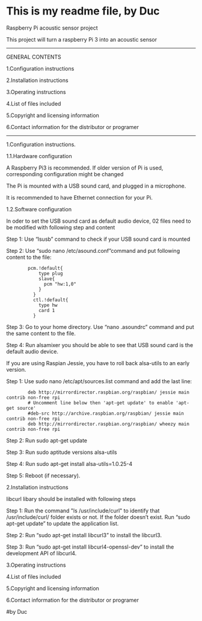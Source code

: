 # This is my readme file, by Duc
  Raspberry Pi acoustic sensor project
  
  This project will turn a raspberry Pi 3 into an acoustic sensor

----------------------------------------------------------------------------------------------------------------------------------

GENERAL CONTENTS

  1.Configuration instructions
  
  2.Installation instructions
  
  3.Operating instructions
  
  4.List of files included
  
  5.Copyright and licensing information
  
  6.Contact information for the distributor or programer
  
----------------------------------------------------------------------------------------------------------------------------------

1.Configuration instructions.

1.1.Hardware configuration
  
A Raspberry Pi3 is recommended. If older version of Pi is used, corresponding configuration might be changed

The Pi is mounted with a USB sound card, and plugged in a microphone.

It is recommended to have Ethernet connection for your Pi.



1.2.Software configuration

In oder to set the USB sound card as default audio device, 02 files need to be modified with following step and content
  
Step 1: Use “lsusb” command to check if your USB sound card is mounted
  
Step 2: Use “sudo nano /etc/asound.conf”command and put following content to the file:
            
            pcm.!default{
                type plug
                slave{
                  pcm "hw:1,0"
                }
              }
              ctl.!default{
                type hw
                card 1
              }
  
Step 3: Go to your home directory. Use “nano .asoundrc” command and put the same content to the file.
  
Step 4: Run alsamixer you should be able to see that USB sound card is the default audio device.

If you are using Raspian Jessie, you have to roll back alsa-utils to an early version.

Step 1: Use sudo nano /etc/apt/sources.list command and add the last line:

            deb http://mirrordirector.raspbian.org/raspbian/ jessie main contrib non-free rpi
            # Uncomment line below then 'apt-get update' to enable 'apt-get source'
            #deb-src http://archive.raspbian.org/raspbian/ jessie main contrib non-free rpi
            deb http://mirrordirector.raspbian.org/raspbian/ wheezy main contrib non-free rpi

Step 2: Run sudo apt-get update

Step 3: Run sudo aptitude versions alsa-utils

Step 4: Run sudo apt-get install alsa-utils=1.0.25-4

Step 5: Reboot (if necessary).



2.Installation instructions

libcurl libary should be installed with following steps

Step 1: Run the command "ls /usr/include/curl" to identify that /usr/include/curl/ folder exists or not.
If the folder doesn’t exist. Run “sudo apt-get update” to update the application list.

Step 2: Run “sudo apt-get install libcurl3” to install the libcurl3.

Step 3: Run “sudo apt-get install libcurl4-openssl-dev” to install the development API of libcurl4.


3.Operating instructions
  
4.List of files included
  
5.Copyright and licensing information
  
6.Contact information for the distributor or programer

#by Duc
